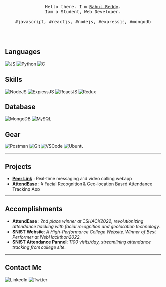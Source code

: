 <p align="center">
  <br>
  <br>
  <br>
  <samp>Hello there. I'm <a href="https://twitter.com/rahulreddy_001" target="_blank">Rahul Reddy</a>.<br> Iam a Student, Web Developer.<br><br>#javascript, #reactjs, #nodejs, #expressjs, #mongodb</samp>
  <br>
  <br>
</p>
<br/>

## Languages

![JS](https://img.shields.io/badge/JavaScript-323330?style=for-the-badge&logo=javascript&logoColor=F7DF1E)
![Python](https://img.shields.io/badge/Python-FFD43B?style=for-the-badge&logo=python&logoColor=blue)
![C](https://img.shields.io/badge/C-00599C?style=for-the-badge&logo=c&logoColor=white)

## Skills

![NodeJS](https://img.shields.io/badge/Node.js-339933?style=for-the-badge&logo=nodedotjs&logoColor=white)
![ExpressJS](https://img.shields.io/badge/Express.js-000000?style=for-the-badge&logo=express&logoColor=white)
![ReactJS](https://img.shields.io/badge/React-20232A?style=for-the-badge&logo=react&logoColor=61DAFB)
![Redux](https://img.shields.io/badge/Redux-593D88?style=for-the-badge&logo=redux&logoColor=white)
![]()

## Database

![MongoDB](https://img.shields.io/badge/MongoDB-4EA94B?style=for-the-badge&logo=mongodb&logoColor=white)
![MySQL](https://img.shields.io/badge/mysql-%2300f.svg?style=for-the-badge&logo=mysql&logoColor=white)

## Gear

![Postman](https://img.shields.io/badge/Postman-FF6C37?style=for-the-badge&logo=Postman&logoColor=white)
![Git](https://img.shields.io/badge/GIT-E44C30?style=for-the-badge&logo=git&logoColor=white)
![VSCode](https://img.shields.io/badge/VSCode-0078D4?style=for-the-badge&logo=visual%20studio%20code&logoColor=white)
![Ubuntu](https://img.shields.io/badge/Ubuntu-E95420?style=for-the-badge&logo=ubuntu&logoColor=white)
<hr/>

## Projects

- **[Peer Link](https://github.com/rahulreddy-001/PeerLink)** :
  Real-time messaging and video calling webapp
- **[AttendEase](https://github.com/rahulreddy-001/AttendEase)** : A Facial Recognition & Geo-location Based Attendance Tracking App

<hr/>

## Accomplishments

- **AttendEase** : _2nd place winner at CSHACK2022, revolutionizing attendance tracking with facial recognition and geolocation technology._
- **SNIST Website**: _A High-Performance College Website. Winner of Best Performer at WebHackthon2022._
- **SNIST Attendance Pannel**: _1100 visits/day, streamlining attendance tracking from college site._
<hr/>

## Contact Me

![LinkedIn](https://img.shields.io/badge/LinkedIn-0077B5?style=for-the-badge&logo=linkedin&logoColor=white)
![Twitter](https://img.shields.io/badge/Twitter-1DA1F2?style=for-the-badge&logo=twitter&logoColor=white)
